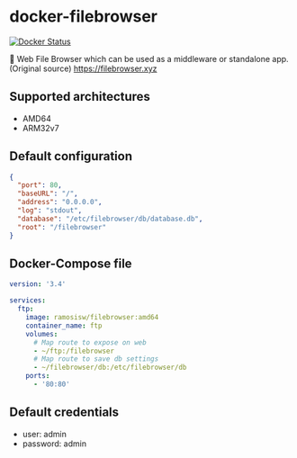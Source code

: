 # docker-filebrowser
[![Docker Status](https://img.shields.io/docker/pulls/ramosisw/filebrowser.svg)](https://hub.docker.com/r/ramosisw/filebrowser)

📂 Web File Browser which can be used as a middleware or standalone app. (Original source) https://filebrowser.xyz

## Supported architectures

* AMD64
* ARM32v7

## Default configuration

```json
{
  "port": 80,
  "baseURL": "/",
  "address": "0.0.0.0",
  "log": "stdout",
  "database": "/etc/filebrowser/db/database.db",
  "root": "/filebrowser"
}
```

## Docker-Compose file
```yml
version: '3.4'

services:
  ftp:
    image: ramosisw/filebrowser:amd64
    container_name: ftp
    volumes:
      # Map route to expose on web
      - ~/ftp:/filebrowser
      # Map route to save db settings
      - ~/filebrowser/db:/etc/filebrowser/db
    ports:
      - '80:80'

```

## Default credentials

* user: admin
* password: admin
